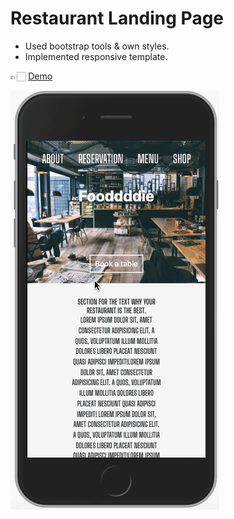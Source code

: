 # Restaurant Landing Page

- Used bootstrap tools & own styles.
- Implemented responsive template.

👉🏻 [Demo](hhttps://bibekb12.github.io/srbjp/)

![Demo](img/demo.gif)